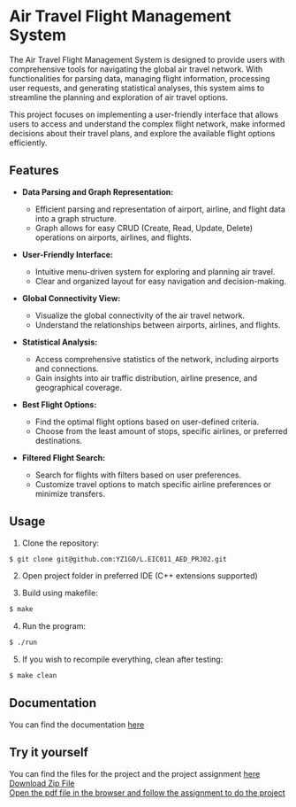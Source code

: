 # Air Travel Flight Management System

The Air Travel Flight Management System is designed to provide users with comprehensive tools for navigating the global air travel network. With functionalities for parsing data, managing flight information, processing user requests, and generating statistical analyses, this system aims to streamline the planning and exploration of air travel options.

This project focuses on implementing a user-friendly interface that allows users to access and understand the complex flight network, make informed decisions about their travel plans, and explore the available flight options efficiently.

## Features

- **Data Parsing and Graph Representation:**
    - Efficient parsing and representation of airport, airline, and flight data into a graph structure.
    - Graph allows for easy CRUD (Create, Read, Update, Delete) operations on airports, airlines, and flights.

- **User-Friendly Interface:**
    - Intuitive menu-driven system for exploring and planning air travel.
    - Clear and organized layout for easy navigation and decision-making.

- **Global Connectivity View:**
    - Visualize the global connectivity of the air travel network.
    - Understand the relationships between airports, airlines, and flights.

- **Statistical Analysis:**
    - Access comprehensive statistics of the network, including airports and connections.
    - Gain insights into air traffic distribution, airline presence, and geographical coverage.

- **Best Flight Options:**
    - Find the optimal flight options based on user-defined criteria.
    - Choose from the least amount of stops, specific airlines, or preferred destinations.

- **Filtered Flight Search:**
    - Search for flights with filters based on user preferences.
    - Customize travel options to match specific airline preferences or minimize transfers.

## Usage

1. Clone the repository:
```bash
$ git clone git@github.com:YZ1GO/L.EIC011_AED_PRJ02.git
```

2. Open project folder in preferred IDE (C++ extensions supported)

3. Build using makefile:
```bash
$ make
```

4. Run the program:
```bash
$ ./run
```

5. If you wish to recompile everything, clean after testing:
```bash
$ make clean
```

## Documentation

You can find the documentation [here](docs/documentation/html/index.html)

## Try it yourself

You can find the files for the project and the project assignment [here](files) <br>
[Download Zip File](files/airports.zip?raw=true) <br>
[Open the pdf file in the browser and follow the assignment to do the project](files/Project2Description.pdf)
